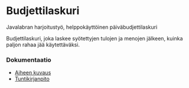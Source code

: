# Budjettilaskuri
Javalabran harjoitustyö, helppokäyttöinen päiväbudjettilaskuri

Budjettilaskuri, joka laskee syötettyjen tulojen ja menojen jälkeen, kuinka paljon rahaa jää käytettäväksi.


### Dokumentaatio
- [Aiheen kuvaus](dokumentaatio/Aihemäärittely.md) 
- [Tuntikirjanpito](dokumentaatio/tuntikirjanpito.md)


